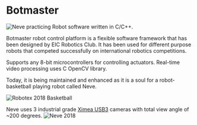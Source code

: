 # Botmaster
![Neve practicing](https://user-images.githubusercontent.com/10528501/49433530-f7501b00-f7ba-11e8-9a48-03ea2723f696.gif)
Robot software written in C/C++.

Botmaster robot control platform is a flexible software framework that has been designed by EIC Robotics Club. 
It has been used for different purpose robots that competed successfully on international robotics competitions. 

Supports any 8-bit microcontrollers for controlling actuators.
Real-time video processing uses C OpenCV library.

Today, it is being maintained and enhanced as it is a soul for a robot-basketball playing robot called Neve. 

![Robotex 2018 Basketball](https://user-images.githubusercontent.com/10528501/49365021-5431cf80-f6ee-11e8-9241-949e8ca401bb.JPG)

Neve uses 3 industrial grade [Ximea USB3](https://www.ximea.com/usb3-vision-camera) cameras with total view angle of ~200 degrees.
![Neve 2018](https://user-images.githubusercontent.com/10528501/49365029-5a27b080-f6ee-11e8-9a5d-d92f9edf32f7.JPG)

